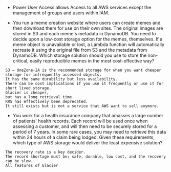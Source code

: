- Power User Access allows Access to all AWS services except the management of groups and users within IAM.

- You run a meme creation website where users can create memes and then download them for use on their own sites. The original images are stored in S3 and each meme's metadata in DynamoDB. You need to decide upon a low-cost storage option for the memes, themselves. If a meme object is unavailable or lost, a Lambda function will automatically recreate it using the original file from S3 and the metadata from DynamoDB. Which storage solution should you use to store the non-critical, easily reproducible memes in the most cost-effective way?
```
S3 – OneZone-IA is the recommended storage for when you want cheaper storage for infrequently accessed objects. 
It has the same durability but less availability. 
There can be cost implications if you use it frequently or use it for short lived storage. 
Glacier is cheaper, 
but has a long retrieval time. 
RRS has effectively been deprecated. 
It still exists but is not a service that AWS want to sell anymore.
```
- You work for a health insurance company that amasses a large number of patients' health records. Each record will be used once when assessing a customer, and will then need to be securely stored for a period of 7 years. In some rare cases, you may need to retrieve this data within 24 hours of a claim being lodged. Given these requirements, which type of AWS storage would deliver the least expensive solution?
```
The recovery rate is a key decider. 
The record shortage must be; safe, durable, low cost, and the recovery can be slow. 
All features of Glacier
```
